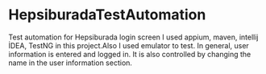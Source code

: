 # HepsiburadaTestAutomation
Test automation for Hepsiburada login screen
I used appium, maven, intellij İDEA, TestNG in this project.Also I used emulator to test.
In general, user information is entered and logged in.
It is also controlled by changing the name in the user information section.
